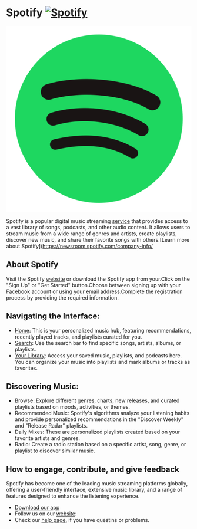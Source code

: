 Spotify [![Spotify](https://img.shields.io/badge/Spotify-darkgreen.svg)](https://open.spotify.com)
============

<p  align="center" ><img src =img/icon.png><p/>

Spotify is a popular digital music streaming [service](https://newsroom.spotify.com/stream-on-2023/) that provides access to a vast library of songs, podcasts, and other audio content. It allows users to stream music from a wide range of genres and artists, create playlists, discover new music, and share their favorite songs with others.[Learn more about Spotify](https://newsroom.spotify.com/company-info/
## About Spotify

Visit the Spotify [website](https://open.spotify.com) or download the Spotify app from your.Click on the "Sign Up" or "Get Started" button.Choose between signing up with your Facebook account or using your email address.Complete the registration process by providing the required information.

## Navigating the Interface:

- [Home](https://open.spotify.com):   This is your personalized music hub, featuring recommendations, recently played tracks, and playlists curated for you.
- [Search](https://open.spotify.com/search): Use the search bar to find specific songs, artists, albums, or playlists.
- [Your Library](https://open.spotify.com): Access your saved music, playlists, and podcasts here. You can organize your music into playlists and mark albums or tracks as favorites.

## Discovering Music:

- Browse: Explore different genres, charts, new releases, and curated playlists based on moods, activities, or themes.
- Recommended Music: Spotify's algorithms analyze your listening habits and provide personalized recommendations in the "Discover Weekly" and "Release Radar" playlists.
- Daily Mixes: These are personalized playlists created based on your favorite artists and genres.
- Radio: Create a radio station based on a specific artist, song, genre, or playlist to discover similar music.

## How to engage, contribute, and give feedback

Spotify has become one of the leading music streaming platforms globally, offering a user-friendly interface, extensive music library, and a range of features designed to enhance the listening experience.

* [Download our app](https://www.spotify.com/kg-en/download/windows/)
* Follow us on our [website](https://newsroom.spotify.com/company-info/):
* Check our  [help page](https://community.spotify.com/t5/Help/ct-p/Help), if you have questins or problems.
